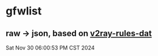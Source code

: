 # gfwlist
## raw -> json, based on [v2ray-rules-dat](https://github.com/Loyalsoldier/v2ray-rules-dat)
Sat Nov 30 06:00:53 PM CST 2024


